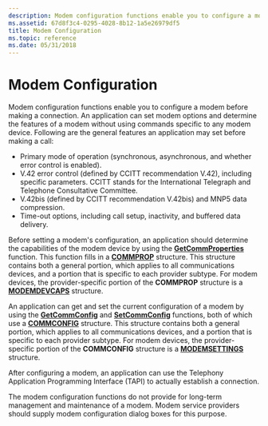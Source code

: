 ```yaml
---
description: Modem configuration functions enable you to configure a modem before making a connection.
ms.assetid: 67d8f3c4-0295-4028-8b12-1a5e26979df5
title: Modem Configuration
ms.topic: reference
ms.date: 05/31/2018
---
```


# Modem Configuration

Modem configuration functions enable you to configure a modem before making a connection. An application can set modem options and determine the features of a modem without using commands specific to any modem device. Following are the general features an application may set before making a call:

-   Primary mode of operation (synchronous, asynchronous, and whether error control is enabled).
-   V.42 error control (defined by CCITT recommendation V.42), including specific parameters. CCITT stands for the International Telegraph and Telephone Consultative Committee.
-   V.42bis (defined by CCITT recommendation V.42bis) and MNP5 data compression.
-   Time-out options, including call setup, inactivity, and buffered data delivery.

Before setting a modem's configuration, an application should determine the capabilities of the modem device by using the [**GetCommProperties**](/windows/desktop/api/Winbase/nf-winbase-getcommproperties) function. This function fills in a [**COMMPROP**](/windows/desktop/api/WinBase/ns-winbase-commprop) structure. This structure contains both a general portion, which applies to all communications devices, and a portion that is specific to each provider subtype. For modem devices, the provider-specific portion of the **COMMPROP** structure is a [**MODEMDEVCAPS**](/windows/desktop/api/Mcx/ns-mcx-modemdevcaps) structure.

An application can get and set the current configuration of a modem by using the [**GetCommConfig**](/windows/desktop/api/Winbase/nf-winbase-getcommconfig) and [**SetCommConfig**](/windows/desktop/api/Winbase/nf-winbase-setcommconfig) functions, both of which use a [**COMMCONFIG**](/windows/desktop/api/Winbase/ns-winbase-commconfig) structure. This structure contains both a general portion, which applies to all communications devices, and a portion that is specific to each provider subtype. For modem devices, the provider-specific portion of the **COMMCONFIG** structure is a [**MODEMSETTINGS**](/windows/desktop/api/Mcx/ns-mcx-modemsettings) structure.

After configuring a modem, an application can use the Telephony Application Programming Interface (TAPI) to actually establish a connection.

The modem configuration functions do not provide for long-term management and maintenance of a modem. Modem service providers should supply modem configuration dialog boxes for this purpose.

 

 



